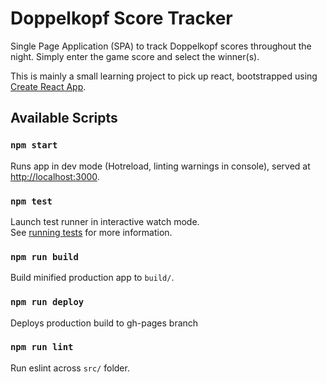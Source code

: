 # Doppelkopf Score Tracker

Single Page Application (SPA) to track Doppelkopf scores throughout the night. Simply enter the game score and select the winner(s).

This is mainly a small learning project to pick up react, bootstrapped using [Create React App](https://github.com/facebook/create-react-app).

## Available Scripts

### `npm start`

Runs app in dev mode (Hotreload, linting warnings in console), served at [http://localhost:3000](http://localhost:3000).

### `npm test`

Launch test runner in interactive watch mode.<br>
See [running tests](https://facebook.github.io/create-react-app/docs/running-tests) for more information.

### `npm run build`

Build minified production app to `build/`.

### `npm run deploy`

Deploys production build to gh-pages branch

### `npm run lint`

Run eslint across `src/` folder.
